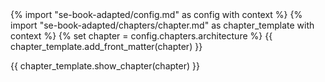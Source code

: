 <frontmatter>
{% import "se-book-adapted/config.md" as config with context %}
{% import "se-book-adapted/chapters/chapter.md" as chapter_template with context %}
{% set chapter = config.chapters.architecture %}
{{ chapter_template.add_front_matter(chapter) }}
</frontmatter>

{{ chapter_template.show_chapter(chapter) }}